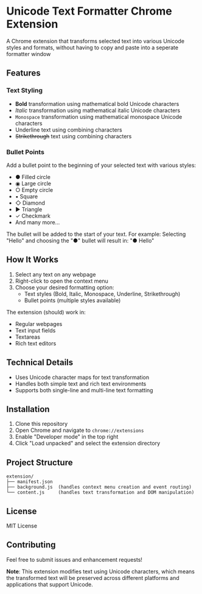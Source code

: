 # Unicode Text Formatter Chrome Extension

A  Chrome extension that transforms selected text into various Unicode styles and formats, without having to copy and paste into a seperate formatter window

## Features

### Text Styling
- **Bold** transformation using mathematical bold Unicode characters
- *Italic* transformation using mathematical italic Unicode characters
- `Monospace` transformation using mathematical monospace Unicode characters
- Underline text using combining characters
- ~~Strikethrough~~ text using combining characters

### Bullet Points
Add a bullet point to the beginning of your selected text with various styles:
- ● Filled circle
- ◉ Large circle
- ○ Empty circle
- ▪ Square
- ◇ Diamond
- ► Triangle
- ✓ Checkmark
- And many more...

The bullet will be added to the start of your text. For example:
Selecting "Hello" and choosing the "●" bullet will result in: "● Hello"

## How It Works

1. Select any text on any webpage
2. Right-click to open the context menu
3. Choose your desired formatting option:
   - Text styles (Bold, Italic, Monospace, Underline, Strikethrough)
   - Bullet points (multiple styles available)

The extension (should) work in:
- Regular webpages
- Text input fields
- Textareas
- Rich text editors

## Technical Details

- Uses Unicode character maps for text transformation
- Handles both simple text and rich text environments
- Supports both single-line and multi-line text formatting

## Installation

1. Clone this repository
2. Open Chrome and navigate to `chrome://extensions`
3. Enable "Developer mode" in the top right
4. Click "Load unpacked" and select the extension directory

## Project Structure
```unknown
extension/
├── manifest.json
├── background.js  (handles context menu creation and event routing)
└── content.js     (handles text transformation and DOM manipulation)
```
## License

MIT License

## Contributing

Feel free to submit issues and enhancement requests!

**Note**: This extension modifies text using Unicode characters, which means the transformed text will be preserved across different platforms and applications that support Unicode.

